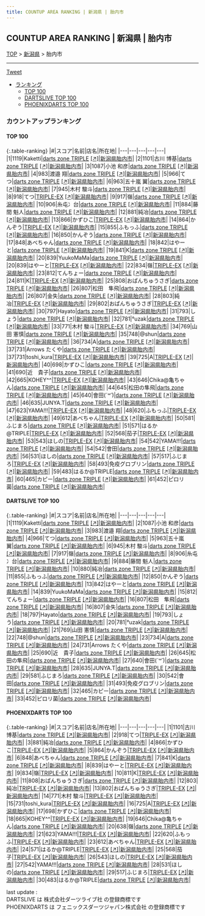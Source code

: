 ```yaml
---
title: COUNTUP AREA RANKING | 新潟県 | 胎内市
---
```

## COUNTUP AREA RANKING | 新潟県 | 胎内市

[TOP](/darts/rank/) > [新潟県](/darts/rank/新潟県/) > 胎内市

___

<a href="https://twitter.com/share?ref_src=twsrc%5Etfw" data-text="COUNTUP AREA RANKING | 新潟県胎内市" class="twitter-share-button" data-hashtags="DARTSLIVE,PHOENIXDARTS,darts,ダーツ" data-show-count="false">Tweet</a>

* [ランキング](#カウントアップランキング)
    * [TOP 100](#top-100)
    * [DARTSLIVE TOP 100](#dartslive-top-100)
    * [PHOENIXDARTS TOP 100](#phoenixdarts-top-100)

### カウントアップランキング

#### TOP 100



{:.table-ranking}
|#|スコア|名前|店名|所在地|
|---|---|---|---|---|
|1|1119|<span class="rank-name-dl">Kaketti</span>|<a href="/darts/rank/shops/380c3500b7dac0cba3f63593b5358cc4.html">darts zone TRIPLE</a> <a href="https://search.dartslive.com/jp/shop/380c3500b7dac0cba3f63593b5358cc4">[↗]</a>|<a href="/darts/rank/新潟県/胎内市">新潟県胎内市</a>|
|2|1101|<span class="rank-name-pd">古川 博基</span>|<a href="/darts/rank/shops/77927.html">darts zone TRIPLE</a> <a href="https://vs.phoenixdarts.com/jp/shop/shopDetailInfo/s_77927?s_seq=77927">[↗]</a>|<a href="/darts/rank/新潟県/胎内市">新潟県胎内市</a>|
|3|1087|<span class="rank-name-dl">小池 和彦</span>|<a href="/darts/rank/shops/380c3500b7dac0cba3f63593b5358cc4.html">darts zone TRIPLE</a> <a href="https://search.dartslive.com/jp/shop/380c3500b7dac0cba3f63593b5358cc4">[↗]</a>|<a href="/darts/rank/新潟県/胎内市">新潟県胎内市</a>|
|4|983|<span class="rank-name-dl">渡邉 翔</span>|<a href="/darts/rank/shops/380c3500b7dac0cba3f63593b5358cc4.html">darts zone TRIPLE</a> <a href="https://search.dartslive.com/jp/shop/380c3500b7dac0cba3f63593b5358cc4">[↗]</a>|<a href="/darts/rank/新潟県/胎内市">新潟県胎内市</a>|
|5|966|<span class="rank-name-dl">てつ</span>|<a href="/darts/rank/shops/380c3500b7dac0cba3f63593b5358cc4.html">darts zone TRIPLE</a> <a href="https://search.dartslive.com/jp/shop/380c3500b7dac0cba3f63593b5358cc4">[↗]</a>|<a href="/darts/rank/新潟県/胎内市">新潟県胎内市</a>|
|6|963|<span class="rank-name-dl">五十嵐 翼</span>|<a href="/darts/rank/shops/380c3500b7dac0cba3f63593b5358cc4.html">darts zone TRIPLE</a> <a href="https://search.dartslive.com/jp/shop/380c3500b7dac0cba3f63593b5358cc4">[↗]</a>|<a href="/darts/rank/新潟県/胎内市">新潟県胎内市</a>|
|7|945|<span class="rank-name-dl">木村 駿斗</span>|<a href="/darts/rank/shops/380c3500b7dac0cba3f63593b5358cc4.html">darts zone TRIPLE</a> <a href="https://search.dartslive.com/jp/shop/380c3500b7dac0cba3f63593b5358cc4">[↗]</a>|<a href="/darts/rank/新潟県/胎内市">新潟県胎内市</a>|
|8|918|<span class="rank-name-pd">てつ</span>|<a href="/darts/rank/shops/77927.html">TRIPLE-EX</a> <a href="https://vs.phoenixdarts.com/jp/shop/shopDetailInfo/s_77927?s_seq=77927">[↗]</a>|<a href="/darts/rank/新潟県/胎内市">新潟県胎内市</a>|
|9|917|<span class="rank-name-dl">嶺</span>|<a href="/darts/rank/shops/380c3500b7dac0cba3f63593b5358cc4.html">darts zone TRIPLE</a> <a href="https://search.dartslive.com/jp/shop/380c3500b7dac0cba3f63593b5358cc4">[↗]</a>|<a href="/darts/rank/新潟県/胎内市">新潟県胎内市</a>|
|10|906|<span class="rank-name-dl">糸屯冫台</span>|<a href="/darts/rank/shops/380c3500b7dac0cba3f63593b5358cc4.html">darts zone TRIPLE</a> <a href="https://search.dartslive.com/jp/shop/380c3500b7dac0cba3f63593b5358cc4">[↗]</a>|<a href="/darts/rank/新潟県/胎内市">新潟県胎内市</a>|
|11|884|<span class="rank-name-dl">藤間 魁人</span>|<a href="/darts/rank/shops/380c3500b7dac0cba3f63593b5358cc4.html">darts zone TRIPLE</a> <a href="https://search.dartslive.com/jp/shop/380c3500b7dac0cba3f63593b5358cc4">[↗]</a>|<a href="/darts/rank/新潟県/胎内市">新潟県胎内市</a>|
|12|881|<span class="rank-name-pd">純冶</span>|<a href="/darts/rank/shops/77927.html">darts zone TRIPLE</a> <a href="https://vs.phoenixdarts.com/jp/shop/shopDetailInfo/s_77927?s_seq=77927">[↗]</a>|<a href="/darts/rank/新潟県/胎内市">新潟県胎内市</a>|
|13|866|<span class="rank-name-pd">かずひこ</span>|<a href="/darts/rank/shops/77927.html">TRIPLE-EX</a> <a href="https://vs.phoenixdarts.com/jp/shop/shopDetailInfo/s_77927?s_seq=77927">[↗]</a>|<a href="/darts/rank/新潟県/胎内市">新潟県胎内市</a>|
|14|864|<span class="rank-name-pd">かんぞう</span>|<a href="/darts/rank/shops/77927.html">TRIPLE-EX</a> <a href="https://vs.phoenixdarts.com/jp/shop/shopDetailInfo/s_77927?s_seq=77927">[↗]</a>|<a href="/darts/rank/新潟県/胎内市">新潟県胎内市</a>|
|15|855|<span class="rank-name-dl">ふもっふ</span>|<a href="/darts/rank/shops/380c3500b7dac0cba3f63593b5358cc4.html">darts zone TRIPLE</a> <a href="https://search.dartslive.com/jp/shop/380c3500b7dac0cba3f63593b5358cc4">[↗]</a>|<a href="/darts/rank/新潟県/胎内市">新潟県胎内市</a>|
|16|850|<span class="rank-name-dl">かんぞう</span>|<a href="/darts/rank/shops/380c3500b7dac0cba3f63593b5358cc4.html">darts zone TRIPLE</a> <a href="https://search.dartslive.com/jp/shop/380c3500b7dac0cba3f63593b5358cc4">[↗]</a>|<a href="/darts/rank/新潟県/胎内市">新潟県胎内市</a>|
|17|848|<span class="rank-name-pd">あべちゃん</span>|<a href="/darts/rank/shops/77927.html">darts zone TRIPLE</a> <a href="https://vs.phoenixdarts.com/jp/shop/shopDetailInfo/s_77927?s_seq=77927">[↗]</a>|<a href="/darts/rank/新潟県/胎内市">新潟県胎内市</a>|
|18|842|<span class="rank-name-dl">はやーと</span>|<a href="/darts/rank/shops/380c3500b7dac0cba3f63593b5358cc4.html">darts zone TRIPLE</a> <a href="https://search.dartslive.com/jp/shop/380c3500b7dac0cba3f63593b5358cc4">[↗]</a>|<a href="/darts/rank/新潟県/胎内市">新潟県胎内市</a>|
|19|841|<span class="rank-name-pd">K</span>|<a href="/darts/rank/shops/77927.html">darts zone TRIPLE</a> <a href="https://vs.phoenixdarts.com/jp/shop/shopDetailInfo/s_77927?s_seq=77927">[↗]</a>|<a href="/darts/rank/新潟県/胎内市">新潟県胎内市</a>|
|20|839|<span class="rank-name-dl">YuukoMaMa</span>|<a href="/darts/rank/shops/380c3500b7dac0cba3f63593b5358cc4.html">darts zone TRIPLE</a> <a href="https://search.dartslive.com/jp/shop/380c3500b7dac0cba3f63593b5358cc4">[↗]</a>|<a href="/darts/rank/新潟県/胎内市">新潟県胎内市</a>|
|20|839|<span class="rank-name-pd">はやーと</span>|<a href="/darts/rank/shops/77927.html">TRIPLE-EX</a> <a href="https://vs.phoenixdarts.com/jp/shop/shopDetailInfo/s_77927?s_seq=77927">[↗]</a>|<a href="/darts/rank/新潟県/胎内市">新潟県胎内市</a>|
|22|834|<span class="rank-name-pd">嶺</span>|<a href="/darts/rank/shops/77927.html">TRIPLE-EX</a> <a href="https://vs.phoenixdarts.com/jp/shop/shopDetailInfo/s_77927?s_seq=77927">[↗]</a>|<a href="/darts/rank/新潟県/胎内市">新潟県胎内市</a>|
|23|812|<span class="rank-name-dl">てんちょー</span>|<a href="/darts/rank/shops/380c3500b7dac0cba3f63593b5358cc4.html">darts zone TRIPLE</a> <a href="https://search.dartslive.com/jp/shop/380c3500b7dac0cba3f63593b5358cc4">[↗]</a>|<a href="/darts/rank/新潟県/胎内市">新潟県胎内市</a>|
|24|811|<span class="rank-name-pd">K</span>|<a href="/darts/rank/shops/77927.html">TRIPLE-EX</a> <a href="https://vs.phoenixdarts.com/jp/shop/shopDetailInfo/s_77927?s_seq=77927">[↗]</a>|<a href="/darts/rank/新潟県/胎内市">新潟県胎内市</a>|
|25|808|<span class="rank-name-pd">おぱんちゅうさぎ</span>|<a href="/darts/rank/shops/77927.html">darts zone TRIPLE</a> <a href="https://vs.phoenixdarts.com/jp/shop/shopDetailInfo/s_77927?s_seq=77927">[↗]</a>|<a href="/darts/rank/新潟県/胎内市">新潟県胎内市</a>|
|26|807|<span class="rank-name-dl">松田　隼飛</span>|<a href="/darts/rank/shops/380c3500b7dac0cba3f63593b5358cc4.html">darts zone TRIPLE</a> <a href="https://search.dartslive.com/jp/shop/380c3500b7dac0cba3f63593b5358cc4">[↗]</a>|<a href="/darts/rank/新潟県/胎内市">新潟県胎内市</a>|
|26|807|<span class="rank-name-dl">金失</span>|<a href="/darts/rank/shops/380c3500b7dac0cba3f63593b5358cc4.html">darts zone TRIPLE</a> <a href="https://search.dartslive.com/jp/shop/380c3500b7dac0cba3f63593b5358cc4">[↗]</a>|<a href="/darts/rank/新潟県/胎内市">新潟県胎内市</a>|
|28|803|<span class="rank-name-pd">純冶</span>|<a href="/darts/rank/shops/77927.html">TRIPLE-EX</a> <a href="https://vs.phoenixdarts.com/jp/shop/shopDetailInfo/s_77927?s_seq=77927">[↗]</a>|<a href="/darts/rank/新潟県/胎内市">新潟県胎内市</a>|
|29|802|<span class="rank-name-pd">おぱんちゅうさぎ</span>|<a href="/darts/rank/shops/77927.html">TRIPLE-EX</a> <a href="https://vs.phoenixdarts.com/jp/shop/shopDetailInfo/s_77927?s_seq=77927">[↗]</a>|<a href="/darts/rank/新潟県/胎内市">新潟県胎内市</a>|
|30|797|<span class="rank-name-dl">Hayato</span>|<a href="/darts/rank/shops/380c3500b7dac0cba3f63593b5358cc4.html">darts zone TRIPLE</a> <a href="https://search.dartslive.com/jp/shop/380c3500b7dac0cba3f63593b5358cc4">[↗]</a>|<a href="/darts/rank/新潟県/胎内市">新潟県胎内市</a>|
|31|793|<span class="rank-name-dl">しょう</span>|<a href="/darts/rank/shops/380c3500b7dac0cba3f63593b5358cc4.html">darts zone TRIPLE</a> <a href="https://search.dartslive.com/jp/shop/380c3500b7dac0cba3f63593b5358cc4">[↗]</a>|<a href="/darts/rank/新潟県/胎内市">新潟県胎内市</a>|
|32|781|<span class="rank-name-dl">°uzak</span>|<a href="/darts/rank/shops/380c3500b7dac0cba3f63593b5358cc4.html">darts zone TRIPLE</a> <a href="https://search.dartslive.com/jp/shop/380c3500b7dac0cba3f63593b5358cc4">[↗]</a>|<a href="/darts/rank/新潟県/胎内市">新潟県胎内市</a>|
|33|771|<span class="rank-name-pd"><span class="pro-icon-pd"></span>木村 駿斗</span>|<a href="/darts/rank/shops/77927.html">TRIPLE-EX</a> <a href="https://vs.phoenixdarts.com/jp/shop/shopDetailInfo/s_77927?s_seq=77927">[↗]</a>|<a href="/darts/rank/新潟県/胎内市">新潟県胎内市</a>|
|34|769|<span class="rank-name-dl">山田 憲慎</span>|<a href="/darts/rank/shops/380c3500b7dac0cba3f63593b5358cc4.html">darts zone TRIPLE</a> <a href="https://search.dartslive.com/jp/shop/380c3500b7dac0cba3f63593b5358cc4">[↗]</a>|<a href="/darts/rank/新潟県/胎内市">新潟県胎内市</a>|
|35|748|<span class="rank-name-dl">@shun</span>|<a href="/darts/rank/shops/380c3500b7dac0cba3f63593b5358cc4.html">darts zone TRIPLE</a> <a href="https://search.dartslive.com/jp/shop/380c3500b7dac0cba3f63593b5358cc4">[↗]</a>|<a href="/darts/rank/新潟県/胎内市">新潟県胎内市</a>|
|36|734|<span class="rank-name-dl">A</span>|<a href="/darts/rank/shops/380c3500b7dac0cba3f63593b5358cc4.html">darts zone TRIPLE</a> <a href="https://search.dartslive.com/jp/shop/380c3500b7dac0cba3f63593b5358cc4">[↗]</a>|<a href="/darts/rank/新潟県/胎内市">新潟県胎内市</a>|
|37|731|<span class="rank-name-dl">Arrows たくや</span>|<a href="/darts/rank/shops/380c3500b7dac0cba3f63593b5358cc4.html">darts zone TRIPLE</a> <a href="https://search.dartslive.com/jp/shop/380c3500b7dac0cba3f63593b5358cc4">[↗]</a>|<a href="/darts/rank/新潟県/胎内市">新潟県胎内市</a>|
|37|731|<span class="rank-name-pd">toshi_kura</span>|<a href="/darts/rank/shops/77927.html">TRIPLE-EX</a> <a href="https://vs.phoenixdarts.com/jp/shop/shopDetailInfo/s_77927?s_seq=77927">[↗]</a>|<a href="/darts/rank/新潟県/胎内市">新潟県胎内市</a>|
|39|725|<span class="rank-name-pd">A</span>|<a href="/darts/rank/shops/77927.html">TRIPLE-EX</a> <a href="https://vs.phoenixdarts.com/jp/shop/shopDetailInfo/s_77927?s_seq=77927">[↗]</a>|<a href="/darts/rank/新潟県/胎内市">新潟県胎内市</a>|
|40|698|<span class="rank-name-pd">かずひこ</span>|<a href="/darts/rank/shops/77927.html">darts zone TRIPLE</a> <a href="https://vs.phoenixdarts.com/jp/shop/shopDetailInfo/s_77927?s_seq=77927">[↗]</a>|<a href="/darts/rank/新潟県/胎内市">新潟県胎内市</a>|
|41|690|<span class="rank-name-dl">近　貴子</span>|<a href="/darts/rank/shops/380c3500b7dac0cba3f63593b5358cc4.html">darts zone TRIPLE</a> <a href="https://search.dartslive.com/jp/shop/380c3500b7dac0cba3f63593b5358cc4">[↗]</a>|<a href="/darts/rank/新潟県/胎内市">新潟県胎内市</a>|
|42|665|<span class="rank-name-pd">KOHEY^^</span>|<a href="/darts/rank/shops/77927.html">TRIPLE-EX</a> <a href="https://vs.phoenixdarts.com/jp/shop/shopDetailInfo/s_77927?s_seq=77927">[↗]</a>|<a href="/darts/rank/新潟県/胎内市">新潟県胎内市</a>|
|43|646|<span class="rank-name-pd">Chika@亀ちゃん</span>|<a href="/darts/rank/shops/77927.html">darts zone TRIPLE</a> <a href="https://vs.phoenixdarts.com/jp/shop/shopDetailInfo/s_77927?s_seq=77927">[↗]</a>|<a href="/darts/rank/新潟県/胎内市">新潟県胎内市</a>|
|44|645|<span class="rank-name-dl">松田の隼飛</span>|<a href="/darts/rank/shops/380c3500b7dac0cba3f63593b5358cc4.html">darts zone TRIPLE</a> <a href="https://search.dartslive.com/jp/shop/380c3500b7dac0cba3f63593b5358cc4">[↗]</a>|<a href="/darts/rank/新潟県/胎内市">新潟県胎内市</a>|
|45|640|<span class="rank-name-dl">會田(*´꒳`*)</span>|<a href="/darts/rank/shops/380c3500b7dac0cba3f63593b5358cc4.html">darts zone TRIPLE</a> <a href="https://search.dartslive.com/jp/shop/380c3500b7dac0cba3f63593b5358cc4">[↗]</a>|<a href="/darts/rank/新潟県/胎内市">新潟県胎内市</a>|
|46|635|<span class="rank-name-dl">JUNYA.T</span>|<a href="/darts/rank/shops/380c3500b7dac0cba3f63593b5358cc4.html">darts zone TRIPLE</a> <a href="https://search.dartslive.com/jp/shop/380c3500b7dac0cba3f63593b5358cc4">[↗]</a>|<a href="/darts/rank/新潟県/胎内市">新潟県胎内市</a>|
|47|623|<span class="rank-name-pd">YAMA!!!</span>|<a href="/darts/rank/shops/77927.html">TRIPLE-EX</a> <a href="https://vs.phoenixdarts.com/jp/shop/shopDetailInfo/s_77927?s_seq=77927">[↗]</a>|<a href="/darts/rank/新潟県/胎内市">新潟県胎内市</a>|
|48|620|<span class="rank-name-pd">ふもっふ</span>|<a href="/darts/rank/shops/77927.html">TRIPLE-EX</a> <a href="https://vs.phoenixdarts.com/jp/shop/shopDetailInfo/s_77927?s_seq=77927">[↗]</a>|<a href="/darts/rank/新潟県/胎内市">新潟県胎内市</a>|
|49|612|<span class="rank-name-pd">あべちゃん</span>|<a href="/darts/rank/shops/77927.html">TRIPLE-EX</a> <a href="https://vs.phoenixdarts.com/jp/shop/shopDetailInfo/s_77927?s_seq=77927">[↗]</a>|<a href="/darts/rank/新潟県/胎内市">新潟県胎内市</a>|
|50|581|<span class="rank-name-dl">ふじまろ</span>|<a href="/darts/rank/shops/380c3500b7dac0cba3f63593b5358cc4.html">darts zone TRIPLE</a> <a href="https://search.dartslive.com/jp/shop/380c3500b7dac0cba3f63593b5358cc4">[↗]</a>|<a href="/darts/rank/新潟県/胎内市">新潟県胎内市</a>|
|51|571|<span class="rank-name-pd">はるか@TRIPLE</span>|<a href="/darts/rank/shops/77927.html">TRIPLE-EX</a> <a href="https://vs.phoenixdarts.com/jp/shop/shopDetailInfo/s_77927?s_seq=77927">[↗]</a>|<a href="/darts/rank/新潟県/胎内市">新潟県胎内市</a>|
|52|568|<span class="rank-name-pd">茄子</span>|<a href="/darts/rank/shops/77927.html">TRIPLE-EX</a> <a href="https://vs.phoenixdarts.com/jp/shop/shopDetailInfo/s_77927?s_seq=77927">[↗]</a>|<a href="/darts/rank/新潟県/胎内市">新潟県胎内市</a>|
|53|543|<span class="rank-name-pd">ほしの</span>|<a href="/darts/rank/shops/77927.html">TRIPLE-EX</a> <a href="https://vs.phoenixdarts.com/jp/shop/shopDetailInfo/s_77927?s_seq=77927">[↗]</a>|<a href="/darts/rank/新潟県/胎内市">新潟県胎内市</a>|
|54|542|<span class="rank-name-pd">YAMA!!!</span>|<a href="/darts/rank/shops/77927.html">darts zone TRIPLE</a> <a href="https://vs.phoenixdarts.com/jp/shop/shopDetailInfo/s_77927?s_seq=77927">[↗]</a>|<a href="/darts/rank/新潟県/胎内市">新潟県胎内市</a>|
|54|542|<span class="rank-name-dl">會田</span>|<a href="/darts/rank/shops/380c3500b7dac0cba3f63593b5358cc4.html">darts zone TRIPLE</a> <a href="https://search.dartslive.com/jp/shop/380c3500b7dac0cba3f63593b5358cc4">[↗]</a>|<a href="/darts/rank/新潟県/胎内市">新潟県胎内市</a>|
|56|531|<span class="rank-name-pd">ほしの</span>|<a href="/darts/rank/shops/77927.html">darts zone TRIPLE</a> <a href="https://vs.phoenixdarts.com/jp/shop/shopDetailInfo/s_77927?s_seq=77927">[↗]</a>|<a href="/darts/rank/新潟県/胎内市">新潟県胎内市</a>|
|57|517|<span class="rank-name-pd">ふじまろ</span>|<a href="/darts/rank/shops/77927.html">TRIPLE-EX</a> <a href="https://vs.phoenixdarts.com/jp/shop/shopDetailInfo/s_77927?s_seq=77927">[↗]</a>|<a href="/darts/rank/新潟県/胎内市">新潟県胎内市</a>|
|58|493|<span class="rank-name-dl">免疫グロブリン</span>|<a href="/darts/rank/shops/380c3500b7dac0cba3f63593b5358cc4.html">darts zone TRIPLE</a> <a href="https://search.dartslive.com/jp/shop/380c3500b7dac0cba3f63593b5358cc4">[↗]</a>|<a href="/darts/rank/新潟県/胎内市">新潟県胎内市</a>|
|59|483|<span class="rank-name-pd">はるか@TRIPLE</span>|<a href="/darts/rank/shops/77927.html">darts zone TRIPLE</a> <a href="https://vs.phoenixdarts.com/jp/shop/shopDetailInfo/s_77927?s_seq=77927">[↗]</a>|<a href="/darts/rank/新潟県/胎内市">新潟県胎内市</a>|
|60|465|<span class="rank-name-dl">カピー</span>|<a href="/darts/rank/shops/380c3500b7dac0cba3f63593b5358cc4.html">darts zone TRIPLE</a> <a href="https://search.dartslive.com/jp/shop/380c3500b7dac0cba3f63593b5358cc4">[↗]</a>|<a href="/darts/rank/新潟県/胎内市">新潟県胎内市</a>|
|61|452|<span class="rank-name-dl">ピロリ菌</span>|<a href="/darts/rank/shops/380c3500b7dac0cba3f63593b5358cc4.html">darts zone TRIPLE</a> <a href="https://search.dartslive.com/jp/shop/380c3500b7dac0cba3f63593b5358cc4">[↗]</a>|<a href="/darts/rank/新潟県/胎内市">新潟県胎内市</a>|


#### DARTSLIVE TOP 100



{:.table-ranking}
|#|スコア|名前|店名|所在地|
|---|---|---|---|---|
|1|1119|<span class="rank-name-dl">Kaketti</span>|<a href="/darts/rank/shops/380c3500b7dac0cba3f63593b5358cc4.html">darts zone TRIPLE</a> <a href="https://search.dartslive.com/jp/shop/380c3500b7dac0cba3f63593b5358cc4">[↗]</a>|<a href="/darts/rank/新潟県/胎内市">新潟県胎内市</a>|
|2|1087|<span class="rank-name-dl">小池 和彦</span>|<a href="/darts/rank/shops/380c3500b7dac0cba3f63593b5358cc4.html">darts zone TRIPLE</a> <a href="https://search.dartslive.com/jp/shop/380c3500b7dac0cba3f63593b5358cc4">[↗]</a>|<a href="/darts/rank/新潟県/胎内市">新潟県胎内市</a>|
|3|983|<span class="rank-name-dl">渡邉 翔</span>|<a href="/darts/rank/shops/380c3500b7dac0cba3f63593b5358cc4.html">darts zone TRIPLE</a> <a href="https://search.dartslive.com/jp/shop/380c3500b7dac0cba3f63593b5358cc4">[↗]</a>|<a href="/darts/rank/新潟県/胎内市">新潟県胎内市</a>|
|4|966|<span class="rank-name-dl">てつ</span>|<a href="/darts/rank/shops/380c3500b7dac0cba3f63593b5358cc4.html">darts zone TRIPLE</a> <a href="https://search.dartslive.com/jp/shop/380c3500b7dac0cba3f63593b5358cc4">[↗]</a>|<a href="/darts/rank/新潟県/胎内市">新潟県胎内市</a>|
|5|963|<span class="rank-name-dl">五十嵐 翼</span>|<a href="/darts/rank/shops/380c3500b7dac0cba3f63593b5358cc4.html">darts zone TRIPLE</a> <a href="https://search.dartslive.com/jp/shop/380c3500b7dac0cba3f63593b5358cc4">[↗]</a>|<a href="/darts/rank/新潟県/胎内市">新潟県胎内市</a>|
|6|945|<span class="rank-name-dl">木村 駿斗</span>|<a href="/darts/rank/shops/380c3500b7dac0cba3f63593b5358cc4.html">darts zone TRIPLE</a> <a href="https://search.dartslive.com/jp/shop/380c3500b7dac0cba3f63593b5358cc4">[↗]</a>|<a href="/darts/rank/新潟県/胎内市">新潟県胎内市</a>|
|7|917|<span class="rank-name-dl">嶺</span>|<a href="/darts/rank/shops/380c3500b7dac0cba3f63593b5358cc4.html">darts zone TRIPLE</a> <a href="https://search.dartslive.com/jp/shop/380c3500b7dac0cba3f63593b5358cc4">[↗]</a>|<a href="/darts/rank/新潟県/胎内市">新潟県胎内市</a>|
|8|906|<span class="rank-name-dl">糸屯冫台</span>|<a href="/darts/rank/shops/380c3500b7dac0cba3f63593b5358cc4.html">darts zone TRIPLE</a> <a href="https://search.dartslive.com/jp/shop/380c3500b7dac0cba3f63593b5358cc4">[↗]</a>|<a href="/darts/rank/新潟県/胎内市">新潟県胎内市</a>|
|9|884|<span class="rank-name-dl">藤間 魁人</span>|<a href="/darts/rank/shops/380c3500b7dac0cba3f63593b5358cc4.html">darts zone TRIPLE</a> <a href="https://search.dartslive.com/jp/shop/380c3500b7dac0cba3f63593b5358cc4">[↗]</a>|<a href="/darts/rank/新潟県/胎内市">新潟県胎内市</a>|
|10|880|<span class="rank-name-dl">純冶</span>|<a href="/darts/rank/shops/380c3500b7dac0cba3f63593b5358cc4.html">darts zone TRIPLE</a> <a href="https://search.dartslive.com/jp/shop/380c3500b7dac0cba3f63593b5358cc4">[↗]</a>|<a href="/darts/rank/新潟県/胎内市">新潟県胎内市</a>|
|11|855|<span class="rank-name-dl">ふもっふ</span>|<a href="/darts/rank/shops/380c3500b7dac0cba3f63593b5358cc4.html">darts zone TRIPLE</a> <a href="https://search.dartslive.com/jp/shop/380c3500b7dac0cba3f63593b5358cc4">[↗]</a>|<a href="/darts/rank/新潟県/胎内市">新潟県胎内市</a>|
|12|850|<span class="rank-name-dl">かんぞう</span>|<a href="/darts/rank/shops/380c3500b7dac0cba3f63593b5358cc4.html">darts zone TRIPLE</a> <a href="https://search.dartslive.com/jp/shop/380c3500b7dac0cba3f63593b5358cc4">[↗]</a>|<a href="/darts/rank/新潟県/胎内市">新潟県胎内市</a>|
|13|842|<span class="rank-name-dl">はやーと</span>|<a href="/darts/rank/shops/380c3500b7dac0cba3f63593b5358cc4.html">darts zone TRIPLE</a> <a href="https://search.dartslive.com/jp/shop/380c3500b7dac0cba3f63593b5358cc4">[↗]</a>|<a href="/darts/rank/新潟県/胎内市">新潟県胎内市</a>|
|14|839|<span class="rank-name-dl">YuukoMaMa</span>|<a href="/darts/rank/shops/380c3500b7dac0cba3f63593b5358cc4.html">darts zone TRIPLE</a> <a href="https://search.dartslive.com/jp/shop/380c3500b7dac0cba3f63593b5358cc4">[↗]</a>|<a href="/darts/rank/新潟県/胎内市">新潟県胎内市</a>|
|15|812|<span class="rank-name-dl">てんちょー</span>|<a href="/darts/rank/shops/380c3500b7dac0cba3f63593b5358cc4.html">darts zone TRIPLE</a> <a href="https://search.dartslive.com/jp/shop/380c3500b7dac0cba3f63593b5358cc4">[↗]</a>|<a href="/darts/rank/新潟県/胎内市">新潟県胎内市</a>|
|16|807|<span class="rank-name-dl">松田　隼飛</span>|<a href="/darts/rank/shops/380c3500b7dac0cba3f63593b5358cc4.html">darts zone TRIPLE</a> <a href="https://search.dartslive.com/jp/shop/380c3500b7dac0cba3f63593b5358cc4">[↗]</a>|<a href="/darts/rank/新潟県/胎内市">新潟県胎内市</a>|
|16|807|<span class="rank-name-dl">金失</span>|<a href="/darts/rank/shops/380c3500b7dac0cba3f63593b5358cc4.html">darts zone TRIPLE</a> <a href="https://search.dartslive.com/jp/shop/380c3500b7dac0cba3f63593b5358cc4">[↗]</a>|<a href="/darts/rank/新潟県/胎内市">新潟県胎内市</a>|
|18|797|<span class="rank-name-dl">Hayato</span>|<a href="/darts/rank/shops/380c3500b7dac0cba3f63593b5358cc4.html">darts zone TRIPLE</a> <a href="https://search.dartslive.com/jp/shop/380c3500b7dac0cba3f63593b5358cc4">[↗]</a>|<a href="/darts/rank/新潟県/胎内市">新潟県胎内市</a>|
|19|793|<span class="rank-name-dl">しょう</span>|<a href="/darts/rank/shops/380c3500b7dac0cba3f63593b5358cc4.html">darts zone TRIPLE</a> <a href="https://search.dartslive.com/jp/shop/380c3500b7dac0cba3f63593b5358cc4">[↗]</a>|<a href="/darts/rank/新潟県/胎内市">新潟県胎内市</a>|
|20|781|<span class="rank-name-dl">°uzak</span>|<a href="/darts/rank/shops/380c3500b7dac0cba3f63593b5358cc4.html">darts zone TRIPLE</a> <a href="https://search.dartslive.com/jp/shop/380c3500b7dac0cba3f63593b5358cc4">[↗]</a>|<a href="/darts/rank/新潟県/胎内市">新潟県胎内市</a>|
|21|769|<span class="rank-name-dl">山田 憲慎</span>|<a href="/darts/rank/shops/380c3500b7dac0cba3f63593b5358cc4.html">darts zone TRIPLE</a> <a href="https://search.dartslive.com/jp/shop/380c3500b7dac0cba3f63593b5358cc4">[↗]</a>|<a href="/darts/rank/新潟県/胎内市">新潟県胎内市</a>|
|22|748|<span class="rank-name-dl">@shun</span>|<a href="/darts/rank/shops/380c3500b7dac0cba3f63593b5358cc4.html">darts zone TRIPLE</a> <a href="https://search.dartslive.com/jp/shop/380c3500b7dac0cba3f63593b5358cc4">[↗]</a>|<a href="/darts/rank/新潟県/胎内市">新潟県胎内市</a>|
|23|734|<span class="rank-name-dl">A</span>|<a href="/darts/rank/shops/380c3500b7dac0cba3f63593b5358cc4.html">darts zone TRIPLE</a> <a href="https://search.dartslive.com/jp/shop/380c3500b7dac0cba3f63593b5358cc4">[↗]</a>|<a href="/darts/rank/新潟県/胎内市">新潟県胎内市</a>|
|24|731|<span class="rank-name-dl">Arrows たくや</span>|<a href="/darts/rank/shops/380c3500b7dac0cba3f63593b5358cc4.html">darts zone TRIPLE</a> <a href="https://search.dartslive.com/jp/shop/380c3500b7dac0cba3f63593b5358cc4">[↗]</a>|<a href="/darts/rank/新潟県/胎内市">新潟県胎内市</a>|
|25|690|<span class="rank-name-dl">近　貴子</span>|<a href="/darts/rank/shops/380c3500b7dac0cba3f63593b5358cc4.html">darts zone TRIPLE</a> <a href="https://search.dartslive.com/jp/shop/380c3500b7dac0cba3f63593b5358cc4">[↗]</a>|<a href="/darts/rank/新潟県/胎内市">新潟県胎内市</a>|
|26|645|<span class="rank-name-dl">松田の隼飛</span>|<a href="/darts/rank/shops/380c3500b7dac0cba3f63593b5358cc4.html">darts zone TRIPLE</a> <a href="https://search.dartslive.com/jp/shop/380c3500b7dac0cba3f63593b5358cc4">[↗]</a>|<a href="/darts/rank/新潟県/胎内市">新潟県胎内市</a>|
|27|640|<span class="rank-name-dl">會田(*´꒳`*)</span>|<a href="/darts/rank/shops/380c3500b7dac0cba3f63593b5358cc4.html">darts zone TRIPLE</a> <a href="https://search.dartslive.com/jp/shop/380c3500b7dac0cba3f63593b5358cc4">[↗]</a>|<a href="/darts/rank/新潟県/胎内市">新潟県胎内市</a>|
|28|635|<span class="rank-name-dl">JUNYA.T</span>|<a href="/darts/rank/shops/380c3500b7dac0cba3f63593b5358cc4.html">darts zone TRIPLE</a> <a href="https://search.dartslive.com/jp/shop/380c3500b7dac0cba3f63593b5358cc4">[↗]</a>|<a href="/darts/rank/新潟県/胎内市">新潟県胎内市</a>|
|29|581|<span class="rank-name-dl">ふじまろ</span>|<a href="/darts/rank/shops/380c3500b7dac0cba3f63593b5358cc4.html">darts zone TRIPLE</a> <a href="https://search.dartslive.com/jp/shop/380c3500b7dac0cba3f63593b5358cc4">[↗]</a>|<a href="/darts/rank/新潟県/胎内市">新潟県胎内市</a>|
|30|542|<span class="rank-name-dl">會田</span>|<a href="/darts/rank/shops/380c3500b7dac0cba3f63593b5358cc4.html">darts zone TRIPLE</a> <a href="https://search.dartslive.com/jp/shop/380c3500b7dac0cba3f63593b5358cc4">[↗]</a>|<a href="/darts/rank/新潟県/胎内市">新潟県胎内市</a>|
|31|493|<span class="rank-name-dl">免疫グロブリン</span>|<a href="/darts/rank/shops/380c3500b7dac0cba3f63593b5358cc4.html">darts zone TRIPLE</a> <a href="https://search.dartslive.com/jp/shop/380c3500b7dac0cba3f63593b5358cc4">[↗]</a>|<a href="/darts/rank/新潟県/胎内市">新潟県胎内市</a>|
|32|465|<span class="rank-name-dl">カピー</span>|<a href="/darts/rank/shops/380c3500b7dac0cba3f63593b5358cc4.html">darts zone TRIPLE</a> <a href="https://search.dartslive.com/jp/shop/380c3500b7dac0cba3f63593b5358cc4">[↗]</a>|<a href="/darts/rank/新潟県/胎内市">新潟県胎内市</a>|
|33|452|<span class="rank-name-dl">ピロリ菌</span>|<a href="/darts/rank/shops/380c3500b7dac0cba3f63593b5358cc4.html">darts zone TRIPLE</a> <a href="https://search.dartslive.com/jp/shop/380c3500b7dac0cba3f63593b5358cc4">[↗]</a>|<a href="/darts/rank/新潟県/胎内市">新潟県胎内市</a>|


#### PHOENIXDARTS TOP 100



{:.table-ranking}
|#|スコア|名前|店名|所在地|
|---|---|---|---|---|
|1|1101|<span class="rank-name-pd">古川 博基</span>|<a href="/darts/rank/shops/77927.html">darts zone TRIPLE</a> <a href="https://vs.phoenixdarts.com/jp/shop/shopDetailInfo/s_77927?s_seq=77927">[↗]</a>|<a href="/darts/rank/新潟県/胎内市">新潟県胎内市</a>|
|2|918|<span class="rank-name-pd">てつ</span>|<a href="/darts/rank/shops/77927.html">TRIPLE-EX</a> <a href="https://vs.phoenixdarts.com/jp/shop/shopDetailInfo/s_77927?s_seq=77927">[↗]</a>|<a href="/darts/rank/新潟県/胎内市">新潟県胎内市</a>|
|3|881|<span class="rank-name-pd">純冶</span>|<a href="/darts/rank/shops/77927.html">darts zone TRIPLE</a> <a href="https://vs.phoenixdarts.com/jp/shop/shopDetailInfo/s_77927?s_seq=77927">[↗]</a>|<a href="/darts/rank/新潟県/胎内市">新潟県胎内市</a>|
|4|866|<span class="rank-name-pd">かずひこ</span>|<a href="/darts/rank/shops/77927.html">TRIPLE-EX</a> <a href="https://vs.phoenixdarts.com/jp/shop/shopDetailInfo/s_77927?s_seq=77927">[↗]</a>|<a href="/darts/rank/新潟県/胎内市">新潟県胎内市</a>|
|5|864|<span class="rank-name-pd">かんぞう</span>|<a href="/darts/rank/shops/77927.html">TRIPLE-EX</a> <a href="https://vs.phoenixdarts.com/jp/shop/shopDetailInfo/s_77927?s_seq=77927">[↗]</a>|<a href="/darts/rank/新潟県/胎内市">新潟県胎内市</a>|
|6|848|<span class="rank-name-pd">あべちゃん</span>|<a href="/darts/rank/shops/77927.html">darts zone TRIPLE</a> <a href="https://vs.phoenixdarts.com/jp/shop/shopDetailInfo/s_77927?s_seq=77927">[↗]</a>|<a href="/darts/rank/新潟県/胎内市">新潟県胎内市</a>|
|7|841|<span class="rank-name-pd">K</span>|<a href="/darts/rank/shops/77927.html">darts zone TRIPLE</a> <a href="https://vs.phoenixdarts.com/jp/shop/shopDetailInfo/s_77927?s_seq=77927">[↗]</a>|<a href="/darts/rank/新潟県/胎内市">新潟県胎内市</a>|
|8|839|<span class="rank-name-pd">はやーと</span>|<a href="/darts/rank/shops/77927.html">TRIPLE-EX</a> <a href="https://vs.phoenixdarts.com/jp/shop/shopDetailInfo/s_77927?s_seq=77927">[↗]</a>|<a href="/darts/rank/新潟県/胎内市">新潟県胎内市</a>|
|9|834|<span class="rank-name-pd">嶺</span>|<a href="/darts/rank/shops/77927.html">TRIPLE-EX</a> <a href="https://vs.phoenixdarts.com/jp/shop/shopDetailInfo/s_77927?s_seq=77927">[↗]</a>|<a href="/darts/rank/新潟県/胎内市">新潟県胎内市</a>|
|10|811|<span class="rank-name-pd">K</span>|<a href="/darts/rank/shops/77927.html">TRIPLE-EX</a> <a href="https://vs.phoenixdarts.com/jp/shop/shopDetailInfo/s_77927?s_seq=77927">[↗]</a>|<a href="/darts/rank/新潟県/胎内市">新潟県胎内市</a>|
|11|808|<span class="rank-name-pd">おぱんちゅうさぎ</span>|<a href="/darts/rank/shops/77927.html">darts zone TRIPLE</a> <a href="https://vs.phoenixdarts.com/jp/shop/shopDetailInfo/s_77927?s_seq=77927">[↗]</a>|<a href="/darts/rank/新潟県/胎内市">新潟県胎内市</a>|
|12|803|<span class="rank-name-pd">純冶</span>|<a href="/darts/rank/shops/77927.html">TRIPLE-EX</a> <a href="https://vs.phoenixdarts.com/jp/shop/shopDetailInfo/s_77927?s_seq=77927">[↗]</a>|<a href="/darts/rank/新潟県/胎内市">新潟県胎内市</a>|
|13|802|<span class="rank-name-pd">おぱんちゅうさぎ</span>|<a href="/darts/rank/shops/77927.html">TRIPLE-EX</a> <a href="https://vs.phoenixdarts.com/jp/shop/shopDetailInfo/s_77927?s_seq=77927">[↗]</a>|<a href="/darts/rank/新潟県/胎内市">新潟県胎内市</a>|
|14|771|<span class="rank-name-pd"><span class="pro-icon-pd"></span>木村 駿斗</span>|<a href="/darts/rank/shops/77927.html">TRIPLE-EX</a> <a href="https://vs.phoenixdarts.com/jp/shop/shopDetailInfo/s_77927?s_seq=77927">[↗]</a>|<a href="/darts/rank/新潟県/胎内市">新潟県胎内市</a>|
|15|731|<span class="rank-name-pd">toshi_kura</span>|<a href="/darts/rank/shops/77927.html">TRIPLE-EX</a> <a href="https://vs.phoenixdarts.com/jp/shop/shopDetailInfo/s_77927?s_seq=77927">[↗]</a>|<a href="/darts/rank/新潟県/胎内市">新潟県胎内市</a>|
|16|725|<span class="rank-name-pd">A</span>|<a href="/darts/rank/shops/77927.html">TRIPLE-EX</a> <a href="https://vs.phoenixdarts.com/jp/shop/shopDetailInfo/s_77927?s_seq=77927">[↗]</a>|<a href="/darts/rank/新潟県/胎内市">新潟県胎内市</a>|
|17|698|<span class="rank-name-pd">かずひこ</span>|<a href="/darts/rank/shops/77927.html">darts zone TRIPLE</a> <a href="https://vs.phoenixdarts.com/jp/shop/shopDetailInfo/s_77927?s_seq=77927">[↗]</a>|<a href="/darts/rank/新潟県/胎内市">新潟県胎内市</a>|
|18|665|<span class="rank-name-pd">KOHEY^^</span>|<a href="/darts/rank/shops/77927.html">TRIPLE-EX</a> <a href="https://vs.phoenixdarts.com/jp/shop/shopDetailInfo/s_77927?s_seq=77927">[↗]</a>|<a href="/darts/rank/新潟県/胎内市">新潟県胎内市</a>|
|19|646|<span class="rank-name-pd">Chika@亀ちゃん</span>|<a href="/darts/rank/shops/77927.html">darts zone TRIPLE</a> <a href="https://vs.phoenixdarts.com/jp/shop/shopDetailInfo/s_77927?s_seq=77927">[↗]</a>|<a href="/darts/rank/新潟県/胎内市">新潟県胎内市</a>|
|20|638|<span class="rank-name-pd">嶺</span>|<a href="/darts/rank/shops/77927.html">darts zone TRIPLE</a> <a href="https://vs.phoenixdarts.com/jp/shop/shopDetailInfo/s_77927?s_seq=77927">[↗]</a>|<a href="/darts/rank/新潟県/胎内市">新潟県胎内市</a>|
|21|623|<span class="rank-name-pd">YAMA!!!</span>|<a href="/darts/rank/shops/77927.html">TRIPLE-EX</a> <a href="https://vs.phoenixdarts.com/jp/shop/shopDetailInfo/s_77927?s_seq=77927">[↗]</a>|<a href="/darts/rank/新潟県/胎内市">新潟県胎内市</a>|
|22|620|<span class="rank-name-pd">ふもっふ</span>|<a href="/darts/rank/shops/77927.html">TRIPLE-EX</a> <a href="https://vs.phoenixdarts.com/jp/shop/shopDetailInfo/s_77927?s_seq=77927">[↗]</a>|<a href="/darts/rank/新潟県/胎内市">新潟県胎内市</a>|
|23|612|<span class="rank-name-pd">あべちゃん</span>|<a href="/darts/rank/shops/77927.html">TRIPLE-EX</a> <a href="https://vs.phoenixdarts.com/jp/shop/shopDetailInfo/s_77927?s_seq=77927">[↗]</a>|<a href="/darts/rank/新潟県/胎内市">新潟県胎内市</a>|
|24|571|<span class="rank-name-pd">はるか@TRIPLE</span>|<a href="/darts/rank/shops/77927.html">TRIPLE-EX</a> <a href="https://vs.phoenixdarts.com/jp/shop/shopDetailInfo/s_77927?s_seq=77927">[↗]</a>|<a href="/darts/rank/新潟県/胎内市">新潟県胎内市</a>|
|25|568|<span class="rank-name-pd">茄子</span>|<a href="/darts/rank/shops/77927.html">TRIPLE-EX</a> <a href="https://vs.phoenixdarts.com/jp/shop/shopDetailInfo/s_77927?s_seq=77927">[↗]</a>|<a href="/darts/rank/新潟県/胎内市">新潟県胎内市</a>|
|26|543|<span class="rank-name-pd">ほしの</span>|<a href="/darts/rank/shops/77927.html">TRIPLE-EX</a> <a href="https://vs.phoenixdarts.com/jp/shop/shopDetailInfo/s_77927?s_seq=77927">[↗]</a>|<a href="/darts/rank/新潟県/胎内市">新潟県胎内市</a>|
|27|542|<span class="rank-name-pd">YAMA!!!</span>|<a href="/darts/rank/shops/77927.html">darts zone TRIPLE</a> <a href="https://vs.phoenixdarts.com/jp/shop/shopDetailInfo/s_77927?s_seq=77927">[↗]</a>|<a href="/darts/rank/新潟県/胎内市">新潟県胎内市</a>|
|28|531|<span class="rank-name-pd">ほしの</span>|<a href="/darts/rank/shops/77927.html">darts zone TRIPLE</a> <a href="https://vs.phoenixdarts.com/jp/shop/shopDetailInfo/s_77927?s_seq=77927">[↗]</a>|<a href="/darts/rank/新潟県/胎内市">新潟県胎内市</a>|
|29|517|<span class="rank-name-pd">ふじまろ</span>|<a href="/darts/rank/shops/77927.html">TRIPLE-EX</a> <a href="https://vs.phoenixdarts.com/jp/shop/shopDetailInfo/s_77927?s_seq=77927">[↗]</a>|<a href="/darts/rank/新潟県/胎内市">新潟県胎内市</a>|
|30|483|<span class="rank-name-pd">はるか@TRIPLE</span>|<a href="/darts/rank/shops/77927.html">darts zone TRIPLE</a> <a href="https://vs.phoenixdarts.com/jp/shop/shopDetailInfo/s_77927?s_seq=77927">[↗]</a>|<a href="/darts/rank/新潟県/胎内市">新潟県胎内市</a>|


<div class="footer border-top border-gray-light mt-5 pt-3 text-right text-gray">
    last update : <span style="font-weight: italic" id="foot_last_modified"></span><br />
    DARTSLIVE は 株式会社ダーツライブ社 の登録商標です<br />
    PHOENIXDARTS は フェニックスダーツジャパン株式会社 の登録商標です<br />
</div>

<script src="https://cdnjs.cloudflare.com/ajax/libs/jquery.tablesorter/2.31.3/js/jquery.tablesorter.min.js" integrity="sha512-qzgd5cYSZcosqpzpn7zF2ZId8f/8CHmFKZ8j7mU4OUXTNRd5g+ZHBPsgKEwoqxCtdQvExE5LprwwPAgoicguNg==" crossorigin="anonymous" referrerpolicy="no-referrer"></script>
<link rel="stylesheet" href="https://cdnjs.cloudflare.com/ajax/libs/jquery.tablesorter/2.31.3/css/theme.default.min.css" integrity="sha512-wghhOJkjQX0Lh3NSWvNKeZ0ZpNn+SPVXX1Qyc9OCaogADktxrBiBdKGDoqVUOyhStvMBmJQ8ZdMHiR3wuEq8+w==" crossorigin="anonymous" referrerpolicy="no-referrer" />
<script>
$(function() {
    $(".table-ranking").tablesorter({sortList:[[0, 0]]});
    $("#foot_last_modified").text(formatDate(new Date(document.lastModified), 'yyyy-MM-dd HH:mm:ss'));
});
</script>

<script async src="https://platform.twitter.com/widgets.js" charset="utf-8"></script>